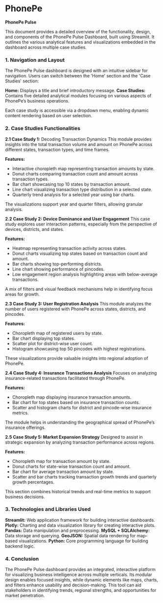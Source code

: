 # PhonePe
**PhonePe Pulse**

This document provides a detailed overview of the functionality, design, and components of the PhonePe Pulse Dashboard, built using Streamlit. It outlines the various analytical features and visualizations embedded in the dashboard across multiple case studies. 
### 1. Navigation and Layout
The PhonePe Pulse dashboard is designed with an intuitive sidebar for navigation. Users can switch between the 'Home' section and the 'Case Studies' section:

**Home:** Displays a title and brief introductory message.
**Case Studies:** Contains five detailed analytical modules focusing on various aspects of PhonePe’s business operations.

Each case study is accessible via a dropdown menu, enabling dynamic content rendering based on user selection.

### 2. Case Studies Functionalities
**2.1 Case Study 1:** Decoding Transaction Dynamics
This module provides insights into the total transaction volume and amount on PhonePe across different states, transaction types, and time frames.

**Features:**
- Interactive choropleth map representing transaction amounts by state.
- Donut charts comparing transaction count and amount across transaction types.
- Bar chart showcasing top 10 states by transaction amount.
- Line chart visualizing transaction type distribution in a selected state.
- Quarterly trend analysis for a selected year using bar charts.

The visualizations support year and quarter filters, allowing granular analysis.

**2.2 Case Study 2: Device Dominance and User Engagement**
This case study explores user interaction patterns, especially from the perspective of devices, districts, and states.

**Features:**
- Heatmap representing transaction activity across states.
- Donut charts visualizing top states based on transaction count and amount.
- Bar charts showing top-performing districts.
- Line chart showing performance of pincodes.
- Low engagement region analysis highlighting areas with below-average transactions.

A mix of filters and visual feedback mechanisms help in identifying focus areas for growth.


**2.3 Case Study 3: User Registration Analysis**
This module analyzes the number of users registered with PhonePe across states, districts, and pincodes.

**Features:**
- Choropleth map of registered users by state.
- Bar chart displaying top states.
- Scatter plot for district-wise user count.
- Histogram showcasing top 50 pincodes with highest registrations.

These visualizations provide valuable insights into regional adoption of PhonePe.

**2.4 Case Study 4: Insurance Transactions Analysis**
Focuses on analyzing insurance-related transactions facilitated through PhonePe.

**Features:**
- Choropleth map displaying insurance transaction amounts.
- Bar chart for top states based on insurance transaction counts.
- Scatter and histogram charts for district and pincode-wise insurance metrics.

The module helps in understanding the geographical spread of PhonePe’s insurance offerings.

**2.5 Case Study 5: Market Expansion Strategy**
Designed to assist in strategic expansion by analyzing transaction performance across regions.

**Features:**
- Choropleth map for transaction amount by state.
- Donut charts for state-wise transaction count and amount.
- Bar chart for average transaction amount by state.
- Scatter and bar charts tracking transaction growth trends and quarterly growth percentages.

This section combines historical trends and real-time metrics to support business decisions.

### 3. Technologies and Libraries Used
**Streamlit:** Web application framework for building interactive dashboards.
**Plotly:** Charting and data visualization library for creating interactive plots.
**Pandas:** Data manipulation and preprocessing.
**MySQL + SQLAlchemy:** Data storage and querying.
**GeoJSON:** Spatial data rendering for map-based visualizations.
**Python:** Core programming language for building backend logic.

### 4. Conclusion
The PhonePe Pulse dashboard provides an integrated, interactive platform for visualizing business intelligence across multiple verticals. Its modular design enables focused insights, while dynamic elements like maps, charts, and filters enhance usability and decision-making. This tool can aid stakeholders in identifying trends, regional strengths, and opportunities for market penetration.

